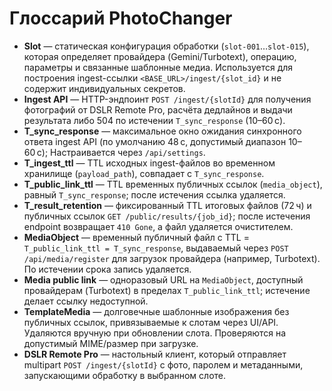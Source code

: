 # Глоссарий PhotoChanger

- **Slot** — статическая конфигурация обработки (`slot-001`…`slot-015`), которая определяет провайдера (Gemini/Turbotext), операцию, параметры и связанные шаблонные медиа. Используется для построения ingest-ссылки `<BASE_URL>/ingest/{slot_id}` и не содержит индивидуальных секретов.
- **Ingest API** — HTTP-эндпоинт `POST /ingest/{slotId}` для получения фотографий от DSLR Remote Pro, расчёта дедлайнов и выдачи результата либо 504 по истечении `T_sync_response` (10–60 с).
- **T_sync_response** — максимальное окно ожидания синхронного ответа ingest API (по умолчанию 48 с, допустимый диапазон 10–60 с); Настраивается через `/api/settings`.
- **T_ingest_ttl** — TTL исходных ingest-файлов во временном хранилище (`payload_path`), совпадает с `T_sync_response`.
- **T_public_link_ttl** — TTL временных публичных ссылок (`media_object`), равный `T_sync_response`; после истечения ссылка удаляется.
- **T_result_retention** — фиксированный TTL итоговых файлов (72 ч) и публичных ссылок `GET /public/results/{job_id}`; после истечения endpoint возвращает `410 Gone`, а файл удаляется очистителем. 
- **MediaObject** — временный публичный файл с TTL = `T_public_link_ttl = T_sync_response`, выдаваемый через `POST /api/media/register` для загрузок провайдера (например, Turbotext). По истечении срока запись удаляется.
- **Media public link** — одноразовый URL на `MediaObject`, доступный провайдерам (Turbotext) в пределах `T_public_link_ttl`; истечение делает ссылку недоступной.
- **TemplateMedia** — долговечные шаблонные изображения без публичных ссылок, привязываемые к слотам через UI/API. Удаляются вручную при обновлении слота. Проверяются на допустимый MIME/размер при загрузке. 
- **DSLR Remote Pro** — настольный клиент, который отправляет multipart `POST /ingest/{slotId}` с фото, паролем и метаданными, запускающими обработку в выбранном слоте.